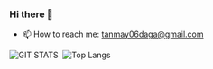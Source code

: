 ### Hi there 👋
- 📫 How to reach me: tanmay06daga@gmail.com

<!--
**TanmayDaga/TanmayDaga** is a ✨ _special_ ✨ repository because its `README.md` (this file) appears on your GitHub profile.

Here are some ideas to get you started:


- 🔭 I’m currently working on ...
- 🌱 I’m currently learning ...
- 👯 I’m looking to collaborate on ...
- 🤔 I’m looking for help with ...
- 💬 Ask me about ...
- 😄 Pronouns: ...

- ⚡ Fun fact: ...
-->


![GIT STATS](https://github-readme-stats.vercel.app/api?username=TanmayDaga&show=reviews,discussions_started,discussions_answered,prs_merged,prs_merged_percentage)&nbsp;&nbsp;![Top Langs](https://github-readme-stats.vercel.app/api/top-langs/?username=TanmayDaga&langs_count=10&layout=compact&theme=swift&border_radius=15&hide_title=true&border_color=#000000)






